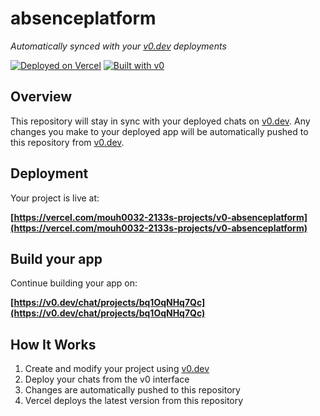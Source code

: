 # absenceplatform

*Automatically synced with your [v0.dev](https://v0.dev) deployments*

[![Deployed on Vercel](https://img.shields.io/badge/Deployed%20on-Vercel-black?style=for-the-badge&logo=vercel)](https://vercel.com/mouh0032-2133s-projects/v0-absenceplatform)
[![Built with v0](https://img.shields.io/badge/Built%20with-v0.dev-black?style=for-the-badge)](https://v0.dev/chat/projects/bq1OqNHq7Qc)

## Overview

This repository will stay in sync with your deployed chats on [v0.dev](https://v0.dev).
Any changes you make to your deployed app will be automatically pushed to this repository from [v0.dev](https://v0.dev).

## Deployment

Your project is live at:

**[https://vercel.com/mouh0032-2133s-projects/v0-absenceplatform](https://vercel.com/mouh0032-2133s-projects/v0-absenceplatform)**

## Build your app

Continue building your app on:

**[https://v0.dev/chat/projects/bq1OqNHq7Qc](https://v0.dev/chat/projects/bq1OqNHq7Qc)**

## How It Works

1. Create and modify your project using [v0.dev](https://v0.dev)
2. Deploy your chats from the v0 interface
3. Changes are automatically pushed to this repository
4. Vercel deploys the latest version from this repository